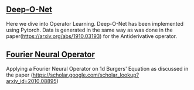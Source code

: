 ## [Deep-O-Net](https://github.com/sob-ANN/Projects/blob/main/Operator%20Learning/Deep_o_net_Final.ipynb)
Here we dive into Operator Learning. Deep-O-Net has been implemented using Pytorch. Data is generated in the same way as was done in the paper(https://arxiv.org/abs/1910.03193) for the Antiderivative operator.
## [Fourier Neural Operator](https://github.com/sob-ANN/Projects/blob/main/Operator%20Learning/Fourier%20Neural%20operator.ipynb)
Applying a Fourier Neural Operator on 1d Burgers' Equation as discussed in the paper (https://scholar.google.com/scholar_lookup?arxiv_id=2010.08895)

